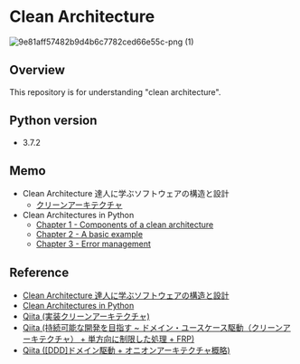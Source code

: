 # Clean Architecture
![9e81aff57482b9d4b6c7782ced66e55c-png (1)](https://user-images.githubusercontent.com/44774033/55669786-5e3f2700-58b6-11e9-93ef-96ee10d24100.png)

## Overview
This repository is for understanding "clean architecture".

## Python version
- 3.7.2

## Memo
- Clean Architecture 達人に学ぶソフトウェアの構造と設計
  - [クリーンアーキテクチャ](https://esa-pages.io/p/sharing/13096/posts/81/adbcc7d1228f77b039be.html)
- Clean Architectures in Python
  - [Chapter 1 - Components of a clean architecture](https://esa-pages.io/p/sharing/13096/posts/77/e9555c80213e3a06c79d.html)
  - [Chapter 2 - A basic example](https://esa-pages.io/p/sharing/13096/posts/78/87195b8d27503c153e86.html)
  - [Chapter 3 - Error management](https://esa-pages.io/p/sharing/13096/posts/79/f7d9081d5eed242e9160.html)

## Reference
- [Clean Architecture 達人に学ぶソフトウェアの構造と設計](https://www.amazon.co.jp/Clean-Architecture-%E9%81%94%E4%BA%BA%E3%81%AB%E5%AD%A6%E3%81%B6%E3%82%BD%E3%83%95%E3%83%88%E3%82%A6%E3%82%A7%E3%82%A2%E3%81%AE%E6%A7%8B%E9%80%A0%E3%81%A8%E8%A8%AD%E8%A8%88-Robert-C-Martin/dp/4048930656/ref=sr_1_1?__mk_ja_JP=%E3%82%AB%E3%82%BF%E3%82%AB%E3%83%8A&keywords=Clean+Architecture&qid=1571505401&sr=8-1)
- [Clean Architectures in Python](https://leanpub.com/clean-architectures-in-python)
- [Qiita (実装クリーンアーキテクチャ)](https://qiita.com/nrslib/items/a5f902c4defc83bd46b8)
- [Qiita (持続可能な開発を目指す ~ ドメイン・ユースケース駆動（クリーンアーキテクチャ） + 単方向に制限した処理 + FRP)](https://qiita.com/kondei/items/41c28674c1bfd4156186)
- [Qiita ([DDD]ドメイン駆動 + オニオンアーキテクチャ概略)](https://qiita.com/little_hand_s/items/2040fba15d90b93fc124)